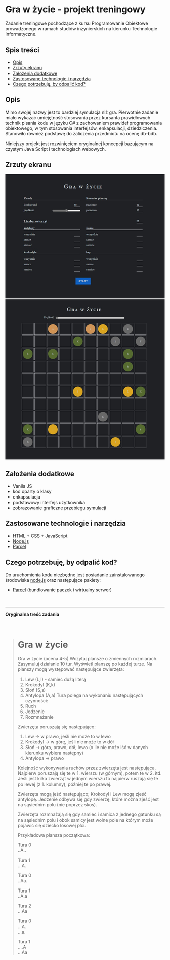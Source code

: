 # Gra w życie - projekt treningowy

Zadanie treningowe pochodzące z kursu Programowanie Obiektowe prowadzonego w ramach studiów inżynierskich na kierunku Technologie Informatyczne.

## Spis treści
- [Opis](#opis)
- [Zrzuty ekranu](#zrzuty-ekranu)
- [Założenia dodatkowe](#założenia-dodatkowe)
- [Zastosowane technologie i narzędzia](#zastosowane-technologie-i-narzędzia)
- [Czego potrzebuję, by odpalić kod?](#czego-potrzebuję-by-odpalić-kod)

## Opis

Mimo swojej nazwy jest to bardziej symulacja niż gra. Pierwotnie zadanie miało wykazać umiejętność stosowania przez kursanta prawidłowych technik pisania kodu w języku C# z zachowaniem prawideł programowania obiektowego, w tym stosowania interfejsów, enkapsulacji, dziedziczenia. Stanowiło również podstawę do zaliczenia przedmiotu na ocenę db-bdb.

Niniejszy projekt jest rozwinięciem oryginalnej koncepcji bazującym na czystym Java Script i technologiach webowych.

## Zrzuty ekranu

![](./screenshot01.jpeg)
![](./screenshot02.jpeg)

## Założenia dodatkowe

- Vanila JS
- kod oparty o klasy
- enkapsulacja
- podstawowy interfejs użytkownika
- zobrazowanie graficzne przebiegu symulacji

## Zastosowane technologie i narzędzia

- HTML + CSS + JavaScript
- [Node.js](<https://nodejs.org/>)
- [Parcel](<https://parceljs.org/>)

## Czego potrzebuję, by odpalić kod?

Do uruchomienia kodu niezbędne jest posiadanie zainstalowanego środowiska [node.js](https://nodejs.org/en/) oraz następujące pakiety:

- [Parcel](<https://parceljs.org/>) (bundlowanie paczek i wirtualny serwer)

<br>

-----------------------------  

**Oryginalna treść zadania**  

<br>

> # Gra w życie
> 
> Gra w życie (ocena 4-5)
> Wczytaj plansze o zmiennych rozmiarach. Zasymuluj działanie 10 tur. Wyświetl
> planszę po każdej turze. Na planszy mogą występować następujące zwierzęta:
> 1. Lew (L,l) - samiec dużą literą
> 2. Krokodyl (K,k)
> 3. Słoń (S,s)
> 4. Antylopa (A,a)
> Tura polega na wykonaniu następujących czynności:
> 1. Ruch
> 2. Jedzenie 
> 3. Rozmnażanie
> 
> Zwierzęta poruszają się następująco:
> 1. Lew -> w prawo, jeśli nie może to w lewo
> 2. Krokodyl -> w górę, jeśli nie może to w dół
> 3. Słoń -> góra, prawo, dół, lewo (o ile nie może iść w danych kierunku wybiera następny)
> 4. Antylopa -> prawo
> 
> Kolejność wykonywania ruchów przez zwierzęta jest następująca, Najpierw poruszają się te w 1. wierszu (w górnym), potem te w 2. itd. 
> Jeśli jest kilka zwierząt w jednym wierszu to najpierw ruszają się te po lewej (z 1. kolumny), później te po prawej.
> 
> Zwierzęta mogą jeść następująco;
> Krokodyl i Lew mogą zjeść antylopę. Jedzenie odbywa się gdy zwierzę, które można
> zjeść jest na sąsiednim polu (nie poprzez skos).
> 
> Zwierzęta rozmnażają się gdy samiec i samica z jednego gatunku są na sąsiednim polu
> i obok samicy jest wolne pole na którym może pojawić się dziecko losowej płci.
> 
> Przykładowa plansza początkowa:
> 
> Tura 0  
> ..A..
> 
> Tura 1  
> ...A.
> 
> Tura 0  
> ..Aa.
>  
> Tura 1  
> ..A.a
> 
> Tura 2  
> ...Aa
> 
> Tura 0  
> ...A.  
> ...a.
> 
> Tura 1  
> ....A  
> ...Aa